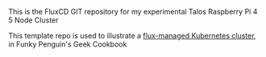 This is the FluxCD GIT repository for my experimental Talos Raspberry Pi 4 5 Node Cluster

This template repo is used to illustrate a [flux-managed Kubernetes cluster](http://localhost:8123/kubernetes/deployment/flux/), in Funky Penguin's Geek Cookbook
